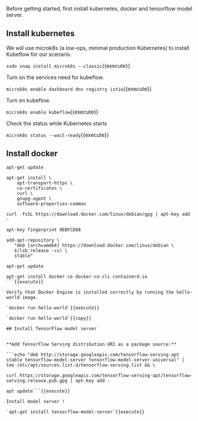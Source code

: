 Before getting started, first install kubernetes, docker and tensorflow model server.

## Install kubernetes

We will use microk8s (a low-ops, minimal production Kubernetes) to install Kubeflow for our scenario.

`sudo snap install microk8s --classic`{{execute}}

Turn on the services need for kubeflow.

`microk8s enable dashboard dns registry istio`{{execute}}

Turn on kubeflow.

`microk8s enable kubeflow`{{execute}}

Check the status while Kubernetes starts

`microk8s status --wait-ready`{{execute}}

## Install docker

```
apt-get update

apt-get install \
    apt-transport-https \
    ca-certificates \
    curl \
    gnupg-agent \
    software-properties-common

curl -fsSL https://download.docker.com/linux/debian/gpg | apt-key add -

apt-key fingerprint 0EBFCD88

add-apt-repository \
   "deb [arch=amd64] https://download.docker.com/linux/debian \
   $(lsb_release -cs) \
   stable"

apt-get update

apt-get install docker-ce docker-ce-cli containerd.io
```{{execute}}

Verify that Docker Engine is installed correctly by running the hello-world image.

`docker run hello-world`{{execute}}

`docker run hello-world`{{copy}}

## Install TensorFlow model server


**Add TensorFlow Serving distribution URI as a package source:**

```echo "deb http://storage.googleapis.com/tensorflow-serving-apt stable tensorflow-model-server tensorflow-model-server-universal" | tee /etc/apt/sources.list.d/tensorflow-serving.list && \

curl https://storage.googleapis.com/tensorflow-serving-apt/tensorflow-serving.release.pub.gpg | apt-key add -

apt update```{{execute}}

Install model server !

`apt-get install tensorflow-model-server`{{execute}}
